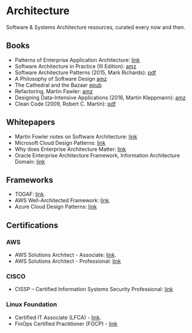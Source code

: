# Architecture
Software & Systems Architecture resources, curated every now and then.

## Books
* Patterns of Enterprise Application Architecture: [link](https://martinfowler.com/books/eaa.html)
* Software Architecture in Practice (III Edition): [amz](https://www.amazon.com/Software-Architecture-Practice-3rd-Engineering/dp/0321815734)
* Software Architecture Patterns (2015, Mark Richards): [pdf](https://github.com/isislovecruft/library--/blob/master/computer%20science%20theory/Software%20Architecture%20Patterns%20(2015)%20-%20Richards.pdf)
* A Philosophy of Software Design [amz](https://www.amazon.com/Philosophy-Software-Design-John-Ousterhout/dp/1732102201)
* The Cathedral and the Bazaar [epub](http://www.feedbooks.com/book/4285/the-cathedral-and-the-bazaar)
* Refactoring, Martin Fawler: [amz](https://www.amazon.com/gp/product/0134757599/ref=as_li_tl?ie=UTF8&camp=1789&creative=9325&creativeASIN=0134757599&linkCode=as2&tag=martinfowlerc-20)
* Designing Data-Intensive Applications (2016, Martin Kleppmann): [amz](https://www.amazon.co.uk/Designing-Data-Intensive-Applications-Reliable-Maintainable/dp/1449373321)
* Clean Code (2009, Robert C. Martin): [pdf](https://github.com/jnguyen095/clean-code/blob/master/Clean.Code.A.Handbook.of.Agile.Software.Craftsmanship.pdf) 

## Whitepapers
* Martin Fowler notes on Software Architecture: [link](https://martinfowler.com/architecture/)
* Microsoft Cloud Design Patterns: [link](https://docs.microsoft.com/en-us/azure/architecture/patterns/)
* Why does Enterprise Architecture Matter: [link](https://pubs.opengroup.org/onlinepubs/7699929399/toc.pdf)
* Oracle Enterprise Architecture Framework, Information Architecture Domain: [link](https://www.oracle.com/technetwork/topics/entarch/oea-info-arch-framework-dev-process-513866.pdf)

## Frameworks
* TOGAF: [link](https://www.opengroup.org/togaf).  
* AWS Well-Architected Framework: [link](https://aws.amazon.com/architecture/well-architected).  
* Azure Cloud Design Patterns: [link](https://docs.microsoft.com/en-us/azure/architecture/patterns/)

## Certifications
### AWS
* AWS Solutions Architect - Associate: [link](https://aws.amazon.com/certification/certified-solutions-architect-associate/).  
* AWS Solutions Architect - Professional: [link](https://aws.amazon.com/certification/certified-solutions-architect-professional/)

### CISCO
* CISSP – Certified Information Systems Security Professional: [link](https://www.isc2.org/Certifications/CISSP)

### Linux Foundation
* Certified IT Associate (LFCA) - [link](https://training.linuxfoundation.org/certification/certified-it-associate).  
* FinOps Certified Practitioner (FOCP) - [link](https://training.linuxfoundation.org/certification/certified-finops)
